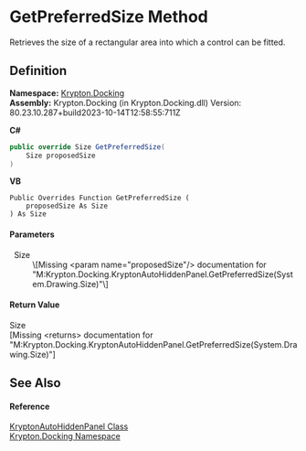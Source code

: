 # GetPreferredSize Method


Retrieves the size of a rectangular area into which a control can be fitted.



## Definition
**Namespace:** <a href="98399376-cf41-9454-4b4d-4fab2ca20bc7.md">Krypton.Docking</a>  
**Assembly:** Krypton.Docking (in Krypton.Docking.dll) Version: 80.23.10.287+build2023-10-14T12:58:55:711Z

**C#**
``` C#
public override Size GetPreferredSize(
	Size proposedSize
)
```
**VB**
``` VB
Public Overrides Function GetPreferredSize ( 
	proposedSize As Size
) As Size
```



#### Parameters
<dl><dt>  Size</dt><dd>\[Missing &lt;param name="proposedSize"/&gt; documentation for "M:Krypton.Docking.KryptonAutoHiddenPanel.GetPreferredSize(System.Drawing.Size)"\]</dd></dl>

#### Return Value
Size  
\[Missing &lt;returns&gt; documentation for "M:Krypton.Docking.KryptonAutoHiddenPanel.GetPreferredSize(System.Drawing.Size)"\]

## See Also


#### Reference
<a href="6eb1d7f1-53e3-94d6-83d6-ff82a19ee560.md">KryptonAutoHiddenPanel Class</a>  
<a href="98399376-cf41-9454-4b4d-4fab2ca20bc7.md">Krypton.Docking Namespace</a>  
